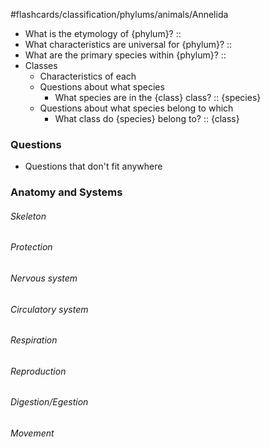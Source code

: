 #flashcards/classification/phylums/animals/Annelida
- What is the etymology of {phylum}? ::
- What characteristics are universal for {phylum}? :: 
- What are the primary species within {phylum}? :: 
- Classes
	- Characteristics of each
	- Questions about what species
		- What species are in the {class} class? :: {species}
	- Questions about what species belong to which
		- What class do {species} belong to? :: {class}

### Questions
- Questions that don't fit anywhere

### Anatomy and Systems
###### Skeleton

###### Protection
###### Nervous system

###### Circulatory system

###### Respiration

###### Reproduction

###### Digestion/Egestion

###### Movement

